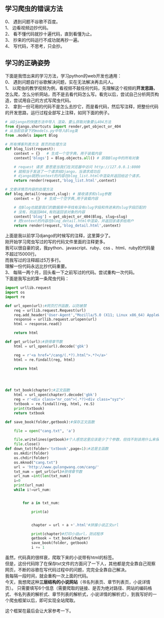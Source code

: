 ## 学习爬虫的错误方法  
0、 遇到问题不谷歌不百度。  
1、 边看视频边抄代码。  
2、 看不懂代码就抄十遍代码，直到看懂为止。  
3、 抄来的代码运行不成功就再抄一遍。  
4、 写代码，不思考，只会抄。  
## 学习的正确姿势  
下面是我悟出来的学习方法，学习python的web开发也通用：  
0、 遇到问题自行谷歌解决问题，实在无法解决再去问人。  
1、 以爬虫的教学视频为例，看视频不敲任何代码，先理解这个视频的**开发思路**，怎么爬，怎么分析网站，而不是去看代码怎么写。看完以后，尝试自己分析网页构造，尝试用自己的方式写爬虫代码。  
2、 拿到一份可用的代码不是怎么去抄它，而是看代码，然后写注释，把整份代码的开发思路，运行过程全部写上注释，如同下面的例子。  
```python
# 从Django的快捷方法中导入 渲染、要么获取对象要么404方法
from django.shortcuts import render,get_object_or_404
# 从当前目录下的models.py中导入Blog类
from .models import Blog

# 所有博客列表方法 首页的处理方法
def blog_list(request):
    context = {}   # 生成一个空字典，用于装载内容
    context['blogs'] = Blog.objects.all() # 获取Blog中的所有对象

    # request 请求 意思是当我们在浏览器中访问 http://127.0.0.1:8000
    # 就相当于发送了一个请求给Django，当请求成功后
    # django就把context的内容在blog_list.html中渲染并返回给这个请求。
    return render(request,'blog_list.html',context)

# 文章详情页内容的处理方法
def blog_detail(request,slug): # 接收请求和slug参数
    context = {}  # 生成一个空字典,用于装载内容

    # 在Blog也就是我们的数据库中寻找有没有slug字段和传进来的slug字段匹配的
    # 没有，则返回404,有则返回该对象的内容
    context['blog'] = get_object_or_404(Blog, slug=slug)
    # 把context的内容在blog_detail.html中渲染，并返回该请求给用户
    return render(request,'blog_detail.html',context)
```
上面是我以前学习django的时候写的注释，这里算少了。  
刚开始学习爬虫写过的写的代码文件里面的注释更多。   
我可以很自豪的说，我python、javascript、ruby、css 、html、ruby的代码量不超过15000行。  
而我写过的注释超过5万多行。  
理解一份代码永远比抄代码重要。  
3、 每隔一两个月，回头看一下之前写过的代码。尝试重构一次代码。  
下面是我写出的第一条爬虫代码：
```python
import urllib.request
import os
import re

def url_open(url):#网页打开函数，以防被禁
    req = urllib.request.Request(url)
    req.add_header('User-Agent',"Mozilla/5.0 (X11; Linux x86_64) AppleWebKit/537.36 (KHTML, like Gecko) Chrome/62.0.3202.75 Safari/537.36")
    response = urllib.request.urlopen(url)
    html = response.read()

    return html

def get_url(url):#获得章节数
    html = url_open(url).decode('gbk')

    reg = r'<a href="/cang/(.*?).html">.*?</a>'
    html = re.findall(reg, html)

    return html




def txt_book(chapter):#正文函数
    html = url_open(chapter).decode('gbk')
    reg = r'<div class="nr_con">(.*?)<div class="syz">'
    txtbook = re.findall(reg, html, re.S)
    print(txtbook)
    return txtbook

def save_book(folder,getbook):#保存正文函数

    file = open("cang.txt", 'a')

    file.writelines(getbook)#个人感觉这里应该是少了个参数，但找不到该用什么来保存全本小说。
    file.close()
def down_txt(folder='txtbook',page=1):#这是主函数
    os.mkdir(folder)
    os.chdir(folder)
    os.mknod("cang.txt")
    url = 'http://www.gulongwang.com/cang/'
    txt_num = get_url(url)#获得章节数
    url_num =int(len(txt_num))
    i=0
    print(url_num)
    while i!=url_num:


        for a in txt_num:

            print(a)


            chapter = url + a +'.html'#拼接小说正文url

            print(chapter)#打印小说url，测试程序
            getbook = txt_book(chapter)
            save_book(folder, getbook)
            i += 1
```
虽然，代码真的很样衰，爬取下来的小说带有html的标签。  
但是，这份代码除了在保存txt文件的方面问了一下人，其他都是完全靠自己观察网页，不断的谷歌在写代码过程中的问题，完完全全靠自己解决。  
我每隔一段时间，就会重构一次上面的代码。  
今天，我想爬这种**三层结构的小说网站**（书名列表页、章节列表页，小说详情页）。
只需要填写6个信息（需要爬取的链接、是否为绝对路径、网站的编码格式、书名列表的解析式、章节列表的解析式，小说详情的解析式），到我写好的一个爬虫框架以后，即可实现全站爬取。   

这个框架在最后会让大家参考一下。
